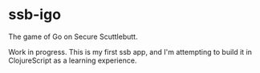ssb-igo
=======

The game of Go on Secure Scuttlebutt.

Work in progress. This is my first ssb app, and I'm attempting to build it in ClojureScript as a learning experience.
